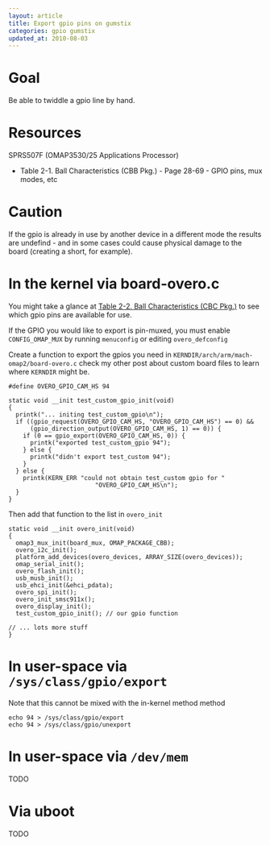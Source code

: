```yaml
---
layout: article
title: Export gpio pins on gumstix
categories: gpio gumstix
updated_at: 2010-08-03
---
```


Goal
====

Be able to twiddle a gpio line by hand.

Resources
========

SPRS507F (OMAP3530/25 Applications Processor)

  * Table 2-1. Ball Characteristics (CBB Pkg.) - Page 28-69 -  GPIO pins, mux modes, etc

Caution
=======

If the gpio is already in use by another device in a different mode the results are undefind - and in some cases could cause physical damage to the board (creating a short, for example).

In the kernel via board-overo.c
===============================

You might take a glance at [Table 2-2. Ball Characteristics (CBC Pkg.)](http://focus.ti.com/lit/ds/symlink/omap3530.pdf?DCMP=dsps_omap3530prf__090819&HQS=Other+OT+OMAP3530perf-increase-prdatash) to see which gpio pins are available for use.

If the GPIO you would like to export is pin-muxed, you must enable `CONFIG_OMAP_MUX` by running `menuconfig` or editing `overo_defconfig`

Create a function to export the gpios you need in `KERNDIR/arch/arm/mach-omap2/board-overo.c` check my other post about custom board files to learn where `KERNDIR` might be.

    #define OVERO_GPIO_CAM_HS 94
    
    static void __init test_custom_gpio_init(void)
    {
      printk("... initing test_custom_gpio\n");
      if ((gpio_request(OVERO_GPIO_CAM_HS, "OVERO_GPIO_CAM_HS") == 0) &&
          (gpio_direction_output(OVERO_GPIO_CAM_HS, 1) == 0)) {
        if (0 == gpio_export(OVERO_GPIO_CAM_HS, 0)) {
          printk("exported test_custom_gpio 94");
        } else {
          printk("didn't export test_custom 94");
        }
      } else {
        printk(KERN_ERR "could not obtain test_custom gpio for "
                            "OVERO_GPIO_CAM_HS\n");
      }
    }

Then add that function to the list in `overo_init`

    static void __init overo_init(void)
    {
      omap3_mux_init(board_mux, OMAP_PACKAGE_CBB);
      overo_i2c_init();
      platform_add_devices(overo_devices, ARRAY_SIZE(overo_devices));
      omap_serial_init();
      overo_flash_init();
      usb_musb_init();
      usb_ehci_init(&ehci_pdata);
      overo_spi_init();
      overo_init_smsc911x();
      overo_display_init();
      test_custom_gpio_init(); // our gpio function

    // ... lots more stuff
    }

In user-space via `/sys/class/gpio/export`
=====================

Note that this cannot be mixed with the in-kernel method method

    echo 94 > /sys/class/gpio/export
    echo 94 > /sys/class/gpio/unexport

In user-space via `/dev/mem`
===========

TODO

Via uboot
=========

TODO
